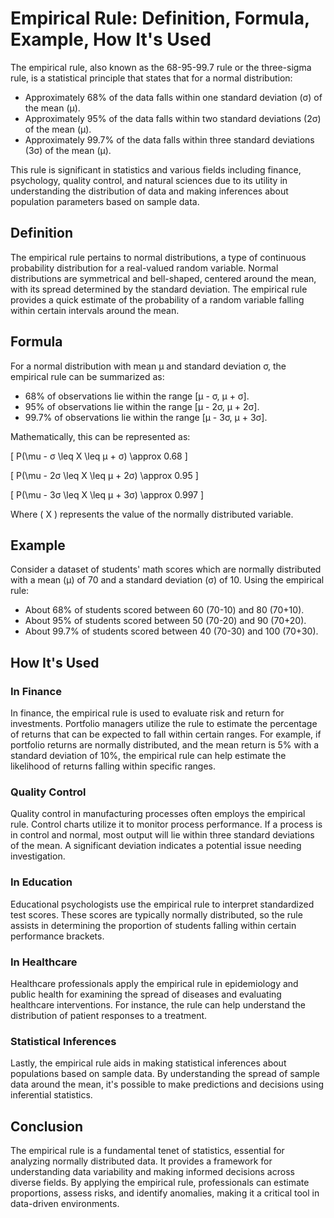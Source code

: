 # Empirical Rule: Definition, Formula, Example, How It's Used

The empirical rule, also known as the 68-95-99.7 rule or the three-sigma rule, is a statistical principle that states that for a normal distribution:

- Approximately 68% of the data falls within one standard deviation (σ) of the mean (μ).
- Approximately 95% of the data falls within two standard deviations (2σ) of the mean (μ).
- Approximately 99.7% of the data falls within three standard deviations (3σ) of the mean (μ).

This rule is significant in statistics and various fields including finance, psychology, quality control, and natural sciences due to its utility in understanding the distribution of data and making inferences about population parameters based on sample data.

## Definition

The empirical rule pertains to normal distributions, a type of continuous probability distribution for a real-valued random variable. Normal distributions are symmetrical and bell-shaped, centered around the mean, with its spread determined by the standard deviation. The empirical rule provides a quick estimate of the probability of a random variable falling within certain intervals around the mean.

## Formula

For a normal distribution with mean μ and standard deviation σ, the empirical rule can be summarized as:

- 68% of observations lie within the range [μ - σ, μ + σ].
- 95% of observations lie within the range [μ - 2σ, μ + 2σ].
- 99.7% of observations lie within the range [μ - 3σ, μ + 3σ].

Mathematically, this can be represented as:

\[ P(\mu - σ \leq X \leq μ + σ) \approx 0.68 \]

\[ P(\mu - 2σ \leq X \leq μ + 2σ) \approx 0.95 \]

\[ P(\mu - 3σ \leq X \leq μ + 3σ) \approx 0.997 \]

Where \( X \) represents the value of the normally distributed variable.

## Example

Consider a dataset of students' math scores which are normally distributed with a mean (μ) of 70 and a standard deviation (σ) of 10. Using the empirical rule:

- About 68% of students scored between 60 (70-10) and 80 (70+10).
- About 95% of students scored between 50 (70-20) and 90 (70+20).
- About 99.7% of students scored between 40 (70-30) and 100 (70+30).

## How It's Used

### In Finance

In finance, the empirical rule is used to evaluate risk and return for investments. Portfolio managers utilize the rule to estimate the percentage of returns that can be expected to fall within certain ranges. For example, if portfolio returns are normally distributed, and the mean return is 5% with a standard deviation of 10%, the empirical rule can help estimate the likelihood of returns falling within specific ranges.

### Quality Control

Quality control in manufacturing processes often employs the empirical rule. Control charts utilize it to monitor process performance. If a process is in control and normal, most output will lie within three standard deviations of the mean. A significant deviation indicates a potential issue needing investigation.

### In Education

Educational psychologists use the empirical rule to interpret standardized test scores. These scores are typically normally distributed, so the rule assists in determining the proportion of students falling within certain performance brackets.

### In Healthcare

Healthcare professionals apply the empirical rule in epidemiology and public health for examining the spread of diseases and evaluating healthcare interventions. For instance, the rule can help understand the distribution of patient responses to a treatment.

### Statistical Inferences

Lastly, the empirical rule aids in making statistical inferences about populations based on sample data. By understanding the spread of sample data around the mean, it's possible to make predictions and decisions using inferential statistics.

## Conclusion

The empirical rule is a fundamental tenet of statistics, essential for analyzing normally distributed data. It provides a framework for understanding data variability and making informed decisions across diverse fields. By applying the empirical rule, professionals can estimate proportions, assess risks, and identify anomalies, making it a critical tool in data-driven environments.